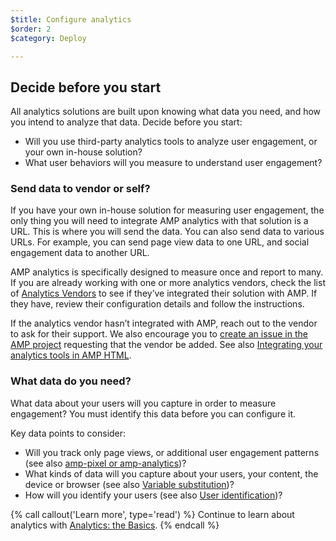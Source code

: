 ```yaml
---
$title: Configure analytics
$order: 2
$category: Deploy

---
```


## Decide before you start

All analytics solutions are built upon knowing what data you need,
and how you intend to analyze that data. Decide before you start:

* Will you use third-party analytics tools to analyze user engagement,
or your own in-house solution?
* What user behaviors will you measure to understand user engagement?

### Send data to vendor or self?

If you have your own in-house solution for measuring user engagement,
the only thing you will need to integrate AMP analytics with that solution is a URL.
This is where you will send the data.
You can also send data to various URLs.
For example, you can send page view data to one URL,
and social engagement data to another URL.

AMP analytics is specifically designed to measure once and report to many.
If you are already working with one or more analytics vendors,
check the list of [Analytics Vendors](/docs/analytics/analytics-vendors.html) to see if they’ve integrated their solution with AMP.
If they have, review their configuration details and follow the instructions.

If the analytics vendor hasn’t integrated with AMP,
reach out to the vendor to ask for their support.
We also encourage you to [create an issue in the AMP project](https://github.com/ampproject/amphtml/issues/new)
requesting that the vendor be added.
See also
[Integrating your analytics tools in AMP HTML](https://github.com/ampproject/amphtml/blob/master/extensions/amp-analytics/integrating-analytics.md).

### What data do you need?

What data about your users will you capture in order to measure engagement?
You must identify this data before you can configure it.

Key data points to consider:

* Will you track only page views, or additional user engagement patterns
(see also [amp-pixel or amp-analytics](/docs/analytics/analytics_basics.html#use-amp-pixel-or-amp-analytics?))?
* What kinds of data will you capture about your users, your content,
the device or browser (see also [Variable substitution](/docs/analytics/analytics_basics.html#variable-substitution))?
* How will you identify your users (see also [User identification](/docs/analytics/analytics_basics.html#user-identification))?


{% call callout('Learn more', type='read') %}
Continue to learn about analytics with [Analytics: the Basics](/docs/analytics/analytics_basics.html).
{% endcall %}
